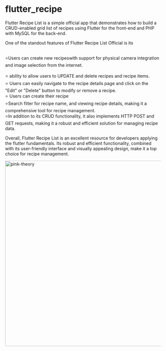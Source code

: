 
# flutter_recipe

Flutter Recipe List is a simple official app that demonstrates how to build a CRUD-enabled grid list of recipes using Flutter for the front-end and PHP with MySQL for the back-end. 

One of the standout features of Flutter Recipe List Official is its

 <br>
 ⭐Users can create new recipeswith support for physical camera integration and image selection from the internet. 
 <br>
 <br>
 ⭐ ability to allow users to UPDATE and delete recipes and recipe items. 
 <br>
 ⭐ Users can easily navigate to the recipe details page and click on the "Edit" or "Delete" button to modify or remove a recipe.
 <br>
 ⭐ Users can create their recipe
 <br>
 ⭐Search filter for recipe name, and viewing recipe details, making it a comprehensive tool for recipe management.
 <br>
 ⭐In addition to its CRUD functionality, it  also implements HTTP POST and GET requests, making it a robust and efficient solution for managing recipe data.

Overall, Flutter Recipe List  is an excellent resource for developers applying the flutter fundamentals. Its robust and efficient functionality, combined with its user-friendly interface and visually appealing design, make it a top choice for recipe management.


<img align = "center" alt="pink-theory" width = "800" height = "600" src = "https://github.com/Krunxx/flutter_recipe_list/assets/82696971/e00b5edc-eda2-4eb4-837d-5a54f08d2884">
